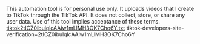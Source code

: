 This automation tool is for personal use only. It uploads videos that I create to TikTok through the TikTok API.
It does not collect, store, or share any user data. Use of this tool implies acceptance of these terms.
[tiktok2tICZ0ibulqlcAAiw1mLlMH3OK7Cho6Y.txt](https://github.com/user-attachments/files/22988909/tiktok2tICZ0ibulqlcAAiw1mLlMH3OK7Cho6Y.txt)
tiktok-developers-site-verification=2tICZ0ibulqlcAAiw1mLlMH3OK7Cho6Y
